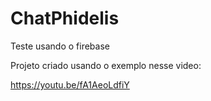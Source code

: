 # ChatPhidelis
Teste usando o firebase

Projeto criado usando o exemplo nesse video:


https://youtu.be/fA1AeoLdfiY
